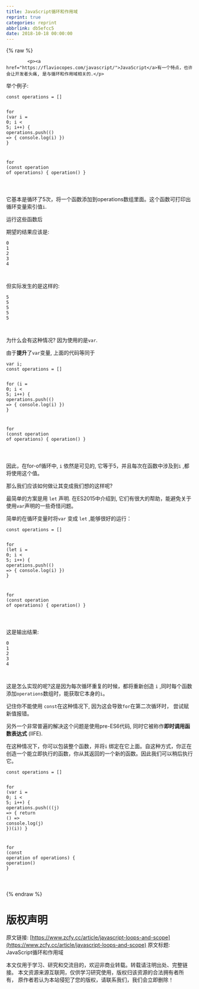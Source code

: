 ```yaml
---
title: JavaScript循环和作用域
reprint: true
categories: reprint
abbrlink: db5efcc5
date: 2018-10-18 00:00:00
---
```


{% raw %}

            <p><a href="https://flaviocopes.com/javascript/">JavaScript</a>有一个特点，也许会让开发者头痛, 是与循环和作用域相关的.</p>
<p>举个例子:</p>
<pre><code class="hljs javascript"><span class="hljs-keyword">const</span> operations = []

<span class="hljs-keyword">for</span> (<span class="hljs-keyword">var</span> i = <span class="hljs-number">0</span>; i &lt; <span class="hljs-number">5</span>; i++) {
  operations.push(<span class="hljs-function"><span class="hljs-params">()</span> =&gt;</span> {
    <span class="hljs-built_in">console</span>.log(i)
  })
}

<span class="hljs-keyword">for</span> (<span class="hljs-keyword">const</span> operation <span class="hljs-keyword">of</span> operations) {
  operation()
}


</code></pre><p>它基本是循环了5次，将一个函数添加到operations数组里面。这个函数可打印出循环变量索引值<code>i</code>.</p>
<p>运行这些函数后</p>
<p>期望的结果应该是:</p>
<pre><code class="hljs lsl"><span class="hljs-number">0</span>
<span class="hljs-number">1</span>
<span class="hljs-number">2</span>
<span class="hljs-number">3</span>
<span class="hljs-number">4</span>


</code></pre><p>但实际发生的是这样的:</p>
<pre><code class="hljs lsl"><span class="hljs-number">5</span>
<span class="hljs-number">5</span>
<span class="hljs-number">5</span>
<span class="hljs-number">5</span>
<span class="hljs-number">5</span>


</code></pre><p>为什么会有这种情况? 因为使用的是<code>var</code>.</p>
<p>由于<strong>提升</strong>了<code>var</code>变量, 上面的代码等同于</p>
<pre><code class="hljs javascript"><span class="hljs-keyword">var</span> i;
<span class="hljs-keyword">const</span> operations = []

<span class="hljs-keyword">for</span> (i = <span class="hljs-number">0</span>; i &lt; <span class="hljs-number">5</span>; i++) {
  operations.push(<span class="hljs-function"><span class="hljs-params">()</span> =&gt;</span> {
    <span class="hljs-built_in">console</span>.log(i)
  })
}

<span class="hljs-keyword">for</span> (<span class="hljs-keyword">const</span> operation <span class="hljs-keyword">of</span> operations) {
  operation()
}


</code></pre><p>因此，在for-of循环中, <code>i</code> 依然是可见的, 它等于5，并且每次在函数中涉及到<code>i</code> ,都将使用这个值。</p>
<p>那么我们应该如何做让其变成我们想的这样呢?</p>
<p>最简单的方案是用 <code>let</code> 声明. 在ES2015中介绍到, 它们有很大的帮助，能避免关于使用<code>var</code>声明的一些奇怪问题。</p>
<p>简单的在循环变量时将<code>var</code> 变成 <code>let</code> ,能够很好的运行：</p>
<pre><code class="hljs javascript"><span class="hljs-keyword">const</span> operations = []

<span class="hljs-keyword">for</span> (<span class="hljs-keyword">let</span> i = <span class="hljs-number">0</span>; i &lt; <span class="hljs-number">5</span>; i++) {
  operations.push(<span class="hljs-function"><span class="hljs-params">()</span> =&gt;</span> {
    <span class="hljs-built_in">console</span>.log(i)
  })
}

<span class="hljs-keyword">for</span> (<span class="hljs-keyword">const</span> operation <span class="hljs-keyword">of</span> operations) {
  operation()
}


</code></pre><p>这是输出结果:</p>
<pre><code class="hljs lsl"><span class="hljs-number">0</span>
<span class="hljs-number">1</span>
<span class="hljs-number">2</span>
<span class="hljs-number">3</span>
<span class="hljs-number">4</span>


</code></pre><p>这是怎么实现的呢?这是因为每次循环重复的时候，都将重新创造 <code>i</code> ,同时每个函数添加<code>operations</code>数组时，能获取它本身的<code>i</code>。</p>
<p>记住你不能使用 <code>const</code>在这种情况下, 因为这会导致<code>for</code>在第二次循环时， 尝试赋新值报错。</p>
<p>另外一个非常普遍的解决这个问题是使用pre-ES6代码, 同时它被称作<strong>即时调用函数表达式</strong> (IIFE).</p>
<p>在这种情况下，你可以包装整个函数，并将<code>i</code> 绑定在它上面。自这种方式，你正在创造一个能立即执行的函数，你从其返回的一个新的函数。因此我们可以稍后执行它。</p>
<pre><code class="hljs typescript"><span class="hljs-keyword">const</span> operations = []

<span class="hljs-keyword">for</span> (<span class="hljs-keyword">var</span> i = <span class="hljs-number">0</span>; i &lt; <span class="hljs-number">5</span>; i++) {
  operations.push(<span class="hljs-function">(<span class="hljs-params">(<span class="hljs-params">j</span>) =&gt; {
    <span class="hljs-keyword">return</span> (<span class="hljs-params"></span>) =&gt; <span class="hljs-built_in">console</span>.log(<span class="hljs-params">j</span>)
  }</span>)(<span class="hljs-params">i</span>))
}

<span class="hljs-params">for</span> (<span class="hljs-params"><span class="hljs-keyword">const</span> operation of operations</span>) {
  <span class="hljs-params">operation</span><span class="hljs-params">()</span>
}


</span></code></pre>
          
{% endraw %}
# 版权声明
原文链接: [https://www.zcfy.cc/article/javascript-loops-and-scope](https://www.zcfy.cc/article/javascript-loops-and-scope)
原文标题: JavaScript循环和作用域

本文仅用于学习、研究和交流目的，欢迎非商业转载。转载请注明出处、完整链接。
本文资源来源互联网，仅供学习研究使用，版权归该资源的合法拥有者所有，
原作者若认为本站侵犯了您的版权，请联系我们，我们会立即删除！
